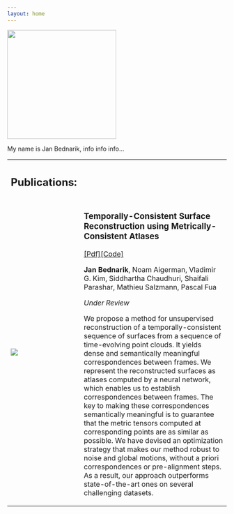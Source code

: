 ```yaml
---
layout: home
---
```

<div>
    <div class="split left">
        <div>
        <img id="pp" width="250" src="/Users/janbednarik/projects/webpage/bednarikjan.github.io/imgs/jan.jpg" />
        </div>
    </div>
    <div class="split right">
        <p> My name is Jan Bednarik, info info info...
        </p>
    </div>
</div>


<table class="invisible_table" >
<tr><th>

<h2 class="spanswhole">Publications:</h2>
</th><th></th></tr>

<tr><td  style="padding-right:10px">
    <img id="pub_p_small" src="/Users/janbednarik/projects/webpage/bednarikjan.github.io/imgs/teaser_temporally_consistent.png" />
    </td>
    <td>
        <p><h3>Temporally-Consistent Surface Reconstruction using Metrically-Consistent Atlases</h3></p>
        <p><a href="https://arxiv.org/abs/2111.06838">[Pdf]</a><a href="">[Code]</a></p>
        <p><b>Jan Bednarik</b>, Noam Aigerman, Vladimir G. Kim, Siddhartha Chaudhuri, Shaifali Parashar, Mathieu Salzmann, Pascal Fua</p>
        <p><i>Under Review</i></p>
        <p>We propose a method for unsupervised reconstruction of a temporally-consistent sequence of surfaces from a sequence of time-evolving point clouds. It yields dense and semantically meaningful correspondences between frames. We represent the reconstructed surfaces as atlases computed by a neural network, which enables us to establish correspondences between frames. The key to making these correspondences semantically meaningful is to guarantee that the metric tensors computed at corresponding points are as similar as possible. We have devised an optimization strategy that makes our method robust to noise and global motions, without a priori correspondences or pre-alignment steps. As a result, our approach outperforms state-of-the-art ones on several challenging datasets.</p>
</td></tr>

</table>
